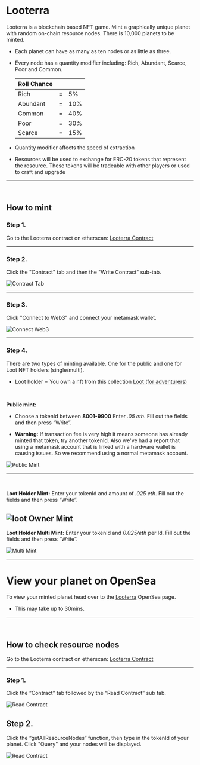 # **Looterra**

Looterra is a blockchain based NFT game. Mint a graphically unique planet with random on-chain resource nodes. There is 10,000 planets to be minted.

- Each planet can have as many as ten nodes or as little as three.
- Every node has a quantity modifier including: Rich, Abundant, Scarce, Poor and Common.

  | Roll Chance |     |     |
  | ----------- | --- | --- |
  | Rich        | =   | 5%  |
  | Abundant    | =   | 10% |
  | Common      | =   | 40% |
  | Poor        | =   | 30% |
  | Scarce      | =   | 15% |

* Quantity modifier affects the speed of extraction

* Resources will be used to exchange for ERC-20 tokens that represent the resource. These tokens will be tradeable with other players or used to craft and upgrade

---

<p>&nbsp;</p>

## **How to mint**

### **Step 1.**

Go to the Looterra contract on etherscan:
[Looterra Contract](https://etherscan.io/address/0xd41a65b75ba49df1fc5c7c42dbd1cb2d43530368)

---

### **Step 2.**

Click the "Contract" tab and then the "Write Contract" sub-tab.

![Contract Tab](https://github.com/Looterra/Tutorials/blob/main/img/ContractTabandSubContract.PNG?raw=true)

---

### **Step 3.**

Click "Connect to Web3" and connect your metamask wallet.

![Connect Web3](https://github.com/Looterra/Tutorials/blob/main/img/connectMetamask.PNG?raw=true)

---

### **Step 4.**

There are two types of minting available. One for the public and one for Loot NFT holders (single/multi).

- Loot holder = You own a nft from this collection [Loot (for adventurers)](https://opensea.io/collection/lootproject)

<p>&nbsp;</p>

**Public mint:**

- Choose a tokenId between **8001-9900** Enter _.05 eth_. Fill out the fields and then press “Write”.

- **Warning:**
  If transaction fee is very high it means someone has already minted that token, try another tokenId. Also we've had a report that using a metamask account that is linked with a hardware wallet is causing issues. So we recommend using a normal metamask account.

![Public Mint](https://github.com/Looterra/Tutorials/blob/main/img/publicMint.PNG?raw=true)

---

<p>&nbsp;</p>

**Loot Holder Mint:**
Enter your tokenId and amount of _.025 eth_. Fill out the fields and then press “Write”.

## ![loot Owner Mint](https://github.com/Looterra/Tutorials/blob/main/img/lootOwnerMint.PNG?raw=true)

**Loot Holder Multi Mint:**
Enter your tokenId and _0.025/eth_ per Id.
Fill out the fields and then press “Write”.

![Multi Mint](https://github.com/Looterra/Tutorials/blob/main/img/lootOwnerMultiMint.PNG?raw=true)

---

# **View your planet on OpenSea**

To view your minted planet head over to the [Looterra](https://opensea.io/collection/looterra) OpenSea page.

- This may take up to 30mins.

---

<p>&nbsp;</p>

## **How to check resource nodes**

Go to the Looterra contract on etherscan:
[Looterra Contract](https://etherscan.io/address/0xd41a65b75ba49df1fc5c7c42dbd1cb2d43530368)

---

### **Step 1.**

Click the “Contract” tab followed by the “Read Contract” sub tab.

![Read Contract](https://github.com/Looterra/Tutorial/blob/main/img/readContract.PNG?raw=true)

## **Step 2.**

Click the “getAllResourceNodes” function, then type in the tokenId of your planet. Click "Query" and your nodes will be displayed.

![Read Contract](https://github.com/Looterra/Tutorial/blob/main/img/ViewNodes.PNG?raw=true)
